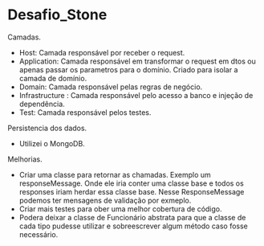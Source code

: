 # Desafio_Stone


Camadas.
- Host: Camada responsável por receber o request.
- Application: Camada responsável em transformar o request em dtos ou apenas passar os parametros para o domínio. Criado para isolar a camada de domínio.
- Domain: Camada responsável pelas regras de negócio.
- Infrastructure : Camada responsável pelo acesso a banco e injeção de dependência.
- Test: Camada responsável pelos testes.

Persistencia dos dados.
- Utilizei o MongoDB.

Melhorias.
- Criar uma classe para retornar as chamadas. Exemplo um responseMessage. Onde ele iria conter uma classe base e todos os responses iriam herdar essa classe base. 
Nesse ResponseMessage podemos ter mensagens de validação por exmeplo.
- Criar mais testes para ober uma melhor cobertura de código.
- Podera deixar a classe de Funcionário abstrata para que a classe de cada tipo pudesse utilizar e sobreescrever algum método caso fosse necessário.
